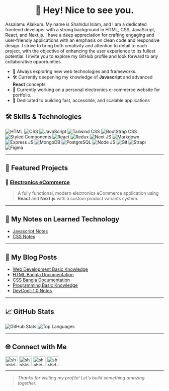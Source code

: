 <h1 align="center"> 👋 Hey! Nice to see you.</h1>
<!-- <h3 align="center">A passionate frontend developer from Bangladesh</h3> -->


Assalamu Alaikum. My name is Shahidul Islam, and I am a dedicated frontend developer with a strong background in HTML, CSS, JavaScript, React, and Next.js. I have a deep appreciation for crafting engaging and user-friendly applications with an emphasis on clean code and responsive design. I strive to bring both creativity and attention to detail to each project, with the objective of enhancing the user experience to its fullest potential. I invite you to explore my GitHub profile and look forward to any collaborative opportunities.
<!-- ## 💼 About Me -->
- 🚀 Always exploring new web technologies and frameworks.
- 🛠️ Currently deepening my knowledge of **Javascript** and advanced **React** concepts
- 🌱 Currently working on a personal electronics e-commerce website for portfolio. 
- 🎯 Dedicated to building fast, accessible, and scalable applications

## 🛠️ Skills & Technologies


![HTML](https://img.shields.io/badge/HTML5-%23E34F26.svg?&style=for-the-badge&logo=html5&logoColor=white)
![CSS](https://img.shields.io/badge/CSS3-%231572B6.svg?&style=for-the-badge&logo=css3&logoColor=white)
![JavaScript](https://img.shields.io/badge/JavaScript-%23F7DF1E.svg?&style=for-the-badge&logo=javascript&logoColor=black)
![Tailwind CSS](https://img.shields.io/badge/Tailwind%20CSS-%2338B2AC.svg?style=for-the-badge&logo=tailwind-css&logoColor=white)
![BootStrap CSS](https://img.shields.io/badge/BootStarp-8A2BE2.svg?style=for-the-badge&logo=bootstrap&logoColor=white)
![Styled Components](https://img.shields.io/badge/Styled%20Components-DB7093?style=for-the-badge&logo=styled-components&logoColor=white)
![React](https://img.shields.io/badge/React%20JS-%2361dafb.svg?&style=for-the-badge&logo=react&logoColor=black)
![Redux](https://img.shields.io/badge/redux-764abc.svg?&style=for-the-badge&logo=redux&logoColor=white)
![Next JS](https://img.shields.io/badge/Next%20js-%23000000.svg?&style=for-the-badge&logo=nextdotjs&logoColor=white)
![Markdown](https://img.shields.io/badge/Markdown-FFFFFF.svg?style=for-the-badge&logo=markdown&logoColor=black)
![Express JS](https://img.shields.io/badge/Express.JS-404D59.svg?style=for-the-badge&logo=express&logoColor=57AEC9)
![MongoDB](https://img.shields.io/badge/Mongodb-47a248.svg?style=for-the-badge&logo=mongodb&logoColor=white)
![PostgreSQL](https://img.shields.io/badge/PostgreSQL-4169E1.svg?style=for-the-badge&logo=postgresql&logoColor=white)
![Node JS](https://img.shields.io/badge/Node.JS-5fa04e.svg?style=for-the-badge&logo=node.js&logoColor=white)
![Git](https://img.shields.io/badge/git-F05032.svg?style=for-the-badge&logo=git&logoColor=white)
![Strapi](https://img.shields.io/badge/Strapi-4945FF.svg?style=for-the-badge&logo=strapi&logoColor=white)
![Figma](https://img.shields.io/badge/Figma-FF7667.svg?style=for-the-badge&logo=figma&logoColor=white)

---

## 📂 Featured Projects

### 🌟 [Electronics eCommerce](https://github.com/shahidul50/cyber-ecommerce-frontend-app)
> A fully functional, modern electronics eCommerce application using **React** and **Next.js** with a custom product variants system.

<!-- ### 📸 [Stock Management Application](https://github.com/username/photo-gallery)
> A beautiful photo gallery application that features advanced filtering, animations, and an intuitive UI.

### 🖌️ [Personal Portfolio](https://github.com/username/portfolio-site)
> My portfolio website built with **React**, showcasing my work, skills, and projects in a sleek, minimalist design. -->

---
## 📝 My Notes on Learned Technology


- [Javascript Notes](https://github.com/shahidul50/JavaScript-Practices-Note)
- [CSS Notes](https://github.com/shahidul50/CSS-Practices-Note)

---
## 📝 My Blog Posts
- [Web Development Basic Knowledge](https://github.com/shahidul50/Web-Development-Basic-Knowledge)
- [HTML Bangla Documentation](https://github.com/shahidul50/HTML-Notes-and-Bangla-Documentation)
- [CSS Bangla Documentation](https://github.com/shahidul50/CSS-Notes-and-Bangla-Documentation)
- [Programming Basic Knowledge](https://github.com/shahidul50/Programming-Basic-Knowledge)
- [DevCont-1.0 Notes](https://github.com/shahidul50/devConf-1.0-Notes)
---

## 📈 GitHub Stats

<div align="left">
  <img src="https://github-readme-stats.vercel.app/api?username=shahidul50&show_icons=true&theme=radical" alt="GitHub Stats" />
  <img src="https://github-readme-stats.vercel.app/api/top-langs/?username=shahidul50&layout=compact&theme=radical" alt="Top Languages" />
</div>

---

## 🌐 Connect with Me

<p align="left">
<a href="https://linkedin.com/in/shahidul50" target="blank"><img align="center" src="https://raw.githubusercontent.com/rahuldkjain/github-profile-readme-generator/master/src/images/icons/Social/linked-in-alt.svg" alt="shahidul50" height="30" width="40" /></a>
<a href="https://fb.com/shahidul2079" target="blank"><img align="center" src="https://raw.githubusercontent.com/rahuldkjain/github-profile-readme-generator/master/src/images/icons/Social/facebook.svg" alt="shahidul2079" height="30" width="40" /></a>
<a href="https://www.leetcode.com/shahidul50" target="blank"><img align="center" src="https://raw.githubusercontent.com/rahuldkjain/github-profile-readme-generator/master/src/images/icons/Social/leet-code.svg" alt="shahidul50" height="30" width="40" /></a>
<a href="https://www.hackerrank.com/shahidul50" target="blank"><img align="center" src="https://raw.githubusercontent.com/rahuldkjain/github-profile-readme-generator/master/src/images/icons/Social/hackerrank.svg" alt="shahidul50" height="30" width="40" /></a>
</p>

---


> _Thanks for visiting my profile! Let's build something amazing together._
